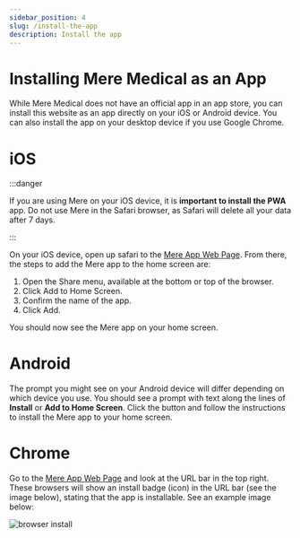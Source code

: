 ```yaml
---
sidebar_position: 4
slug: /install-the-app
description: Install the app
---
```


# Installing Mere Medical as an App

While Mere Medical does not have an official app in an app store, you can install this website as an app directly on your iOS or Android device. You can also install the app on your desktop device if you use Google Chrome.

# iOS

:::danger

If you are using Mere on your iOS device, it is **important to install the PWA** app. Do not use Mere in the Safari browser, as Safari will delete all your data after 7 days.

:::

On your iOS device, open up safari to the [Mere App Web Page](https://app.meremedical.co). From there, the steps to add the Mere app to the home screen are:

1. Open the Share menu, available at the bottom or top of the browser.
2. Click Add to Home Screen.
3. Confirm the name of the app.
4. Click Add.

You should now see the Mere app on your home screen.

# Android

The prompt you might see on your Android device will differ depending on which device you use. You should see a prompt with text along the lines of **Install** or **Add to Home Screen**. Click the button and follow the instructions to install the Mere app to your home screen.

# Chrome

Go to the [Mere App Web Page](https://app.meremedical.co) and look at the URL bar in the top right. These browsers will show an install badge (icon) in the URL bar (see the image below), stating that the app is installable. See an example image below:

![browser install](./browser.avif)
